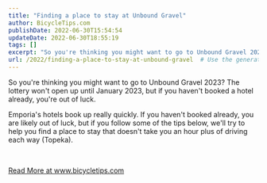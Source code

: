 ```yaml
---
title: "Finding a place to stay at Unbound Gravel"
author: BicycleTips.com
publishDate: 2022-06-30T15:54:54
updateDate: 2022-06-30T18:55:19
tags: []
excerpt: "So you're thinking you might want to go to Unbound Gravel 2023? The lottery won't open up until January 2023, but if you haven't booked a hotel already, you're out of luck.  Emporia's hotels book up really quickly. If you haven't booked already, you are likely out of luck, but if you follow some of the tips below, we'll try to help you find a place to stay that doesn't take you an hour plus of driving each way (Topeka).  &nbsp; "
url: /2022/finding-a-place-to-stay-at-unbound-gravel  # Use the generated URL with year
---
```

<p>So you're thinking you might want to go to Unbound Gravel 2023? The lottery won't open up until January 2023, but if you haven't booked a hotel already, you're out of luck.</p>  <p>Emporia's hotels book up really quickly. If you haven't booked already, you are likely out of luck, but if you follow some of the tips below, we'll try to help you find a place to stay that doesn't take you an hour plus of driving each way (Topeka).</p>  <p>&nbsp;</p>  <a href="https://www.bicycletips.com/unbound-gravel-hotels">Read More at www.bicycletips.com</a>
